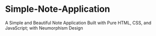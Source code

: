 # Simple-Note-Application
A Simple and Beautiful Note Application Built with Pure HTML, CSS, and JavaScript; with Neumorphism Design
